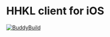 # HHKL client for iOS

[![BuddyBuild](https://dashboard.buddybuild.com/api/statusImage?appID=56cdb6332286b60100451e1d&branch=develop&build=latest)](https://dashboard.buddybuild.com/apps/56cdb6332286b60100451e1d/build/latest)
